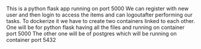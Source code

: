 This is a python flask app running on port 5000
We can register with new user and then login to access the items and can logoutafter performing our tasks.
To dockerize it we have to create two containers linked to each other.
One will be for python flask having all the files and running on container port 5000
The other one will be of postgres which will be running on container port 5432
